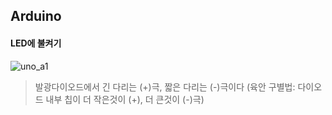 ## Arduino
#### LED에 불켜기
![uno_a1](https://user-images.githubusercontent.com/95560792/199016095-88afb358-40d3-4cae-a95f-3bd42fa9505b.png)
> 발광다이오드에서 긴 다리는 (+)극, 짧은 다리는 (-)극이다
> (육안 구별법: 다이오드 내부 칩이 더 작은것이 (+), 더 큰것이 (-)극)
